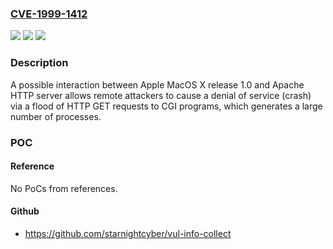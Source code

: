 ### [CVE-1999-1412](https://cve.mitre.org/cgi-bin/cvename.cgi?name=CVE-1999-1412)
![](https://img.shields.io/static/v1?label=Product&message=n%2Fa&color=blue)
![](https://img.shields.io/static/v1?label=Version&message=n%2Fa&color=blue)
![](https://img.shields.io/static/v1?label=Vulnerability&message=n%2Fa&color=brighgreen)

### Description

A possible interaction between Apple MacOS X release 1.0 and Apache HTTP server allows remote attackers to cause a denial of service (crash) via a flood of HTTP GET requests to CGI programs, which generates a large number of processes.

### POC

#### Reference
No PoCs from references.

#### Github
- https://github.com/starnightcyber/vul-info-collect

